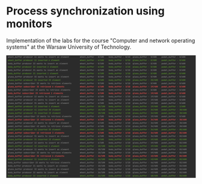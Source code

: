 # Process synchronization using monitors

Implementation of the labs for the course "Computer and network operating systems" at the Warsaw University of Technology.

![](./static/img.png)